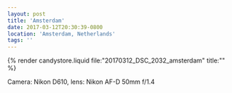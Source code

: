 ```yaml
---
layout: post
title: 'Amsterdam'
date: 2017-03-12T20:30:39-0800
location: 'Amsterdam, Netherlands'
tags: ''
---
```


{% render candystore.liquid file:"20170312_DSC_2032_amsterdam" title:"" %}

Camera: Nikon D610, lens: Nikon AF-D 50mm f/1.4
